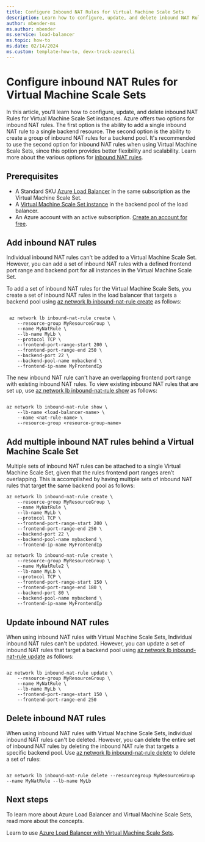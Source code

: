 ```yaml
---
title: Configure Inbound NAT Rules for Virtual Machine Scale Sets
description: Learn how to configure, update, and delete inbound NAT Rules for Virtual Machine Scale Set instances. Azure offers two options for Inbound NAT rules.
author: mbender-ms
ms.author: mbender
ms.service: load-balancer
ms.topic: how-to 
ms.date: 02/14/2024
ms.custom: template-how-to, devx-track-azurecli
---
```


# Configure inbound NAT Rules for Virtual Machine Scale Sets

In this article, you'll learn how to configure, update, and delete inbound NAT Rules for Virtual Machine Scale Set instances. Azure offers two options for inbound NAT rules. The first option is the ability to add a single inbound NAT rule to a single backend resource. The second option is the ability to create a group of inbound NAT rules for a backend pool. It's recommended to use the second option for inbound NAT rules when using Virtual Machine Scale Sets, since this option provides better flexibility and scalability. Learn more about the various options for [inbound NAT rules](inbound-nat-rules.md). 

## Prerequisites

- A Standard SKU [Azure Load Balancer](quickstart-load-balancer-standard-public-portal.md) in the same subscription as the Virtual Machine Scale Set.
- A [Virtual Machine Scale Set instance](configure-vm-scale-set-portal.md) in the backend pool of the load balancer.
- An Azure account with an active subscription. [Create an account for free](https://azure.microsoft.com/free/?WT.mc_id=A261C142F).

## Add inbound NAT rules 
Individual inbound NAT rules can't be added to a Virtual Machine Scale Set. However, you can add a set of inbound NAT rules with a defined frontend port range and backend port for all instances in the Virtual Machine Scale Set. 

To add a set of inbound NAT rules for the Virtual Machine Scale Sets, you create a set of inbound NAT rules in the load balancer that targets a backend pool using [az network lb inbound-nat-rule create](/cli/azure/network/lb/inbound-nat-rule#az-network-lb-inbound-nat-rule-create) as follows:

```azurecli

 az network lb inbound-nat-rule create \
    --resource-group MyResourceGroup \
    --name MyNatRule \
    --lb-name MyLb \
    --protocol TCP \
    --frontend-port-range-start 200 \
    --frontend-port-range-end 250 \
    --backend-port 22 \
    --backend-pool-name mybackend \
    --frontend-ip-name MyFrontendIp

```

The new inbound NAT rule can't have an overlapping frontend port range with existing inbound NAT rules. To view existing inbound NAT rules that are set up, use [az network lb inbound-nat-rule show](/cli/azure/network/lb/inbound-nat-rule#az-network-lb-inbound-nat-rule-show) as follows:

```azurecli

az network lb inbound-nat-rule show \
    --lb-name <load-balancer-name> \
    --name <nat-rule-name> \
    --resource-group <resource-group-name>

```
## Add multiple inbound NAT rules behind a Virtual Machine Scale Set 

Multiple sets of inbound NAT rules can be attached to a single Virtual Machine Scale Set, given that the rules frontend port ranges aren’t overlapping. This is accomplished by having multiple sets of inbound NAT rules that target the same backend pool as follows:

```azurecli
az network lb inbound-nat-rule create \
    --resource-group MyResourceGroup \
    --name MyNatRule \
    --lb-name MyLb \
    --protocol TCP \
    --frontend-port-range-start 200 \
    --frontend-port-range-end 250 \
    --backend-port 22 \
    --backend-pool-name mybackend \
    --frontend-ip-name MyFrontendIp 

az network lb inbound-nat-rule create \
    --resource-group MyResourceGroup \
    --name MyNatRule2 \
    --lb-name MyLb \
    --protocol TCP \
    --frontend-port-range-start 150 \
    --frontend-port-range-end 180 \
    --backend-port 80 \
    --backend-pool-name mybackend \
    --frontend-ip-name MyFrontendIp 

```
## Update inbound NAT rules 
When using inbound NAT rules with Virtual Machine Scale Sets, Individual inbound NAT rules can't be updated. However, you can update a set of inbound NAT rules that target a backend pool using [az network lb inbound-nat-rule update](/cli/azure/network/lb/inbound-nat-rule#az-network-lb-inbound-nat-rule-update) as follows:

```azurecli

az network lb inbound-nat-rule update \
    --resource-group MyResourceGroup \
    --name MyNatRule \
    --lb-name MyLb \
    --frontend-port-range-start 150 \
    --frontend-port-range-end 250 

```
## Delete inbound NAT rules 

When using inbound NAT rules with Virtual Machine Scale Sets, individual inbound NAT rules can't be deleted. However, you can delete the entire set of inbound NAT rules by deleting the inbound NAT rule that targets a specific backend pool. Use [az network lb inbound-nat-rule delete](/cli/azure/network/lb/inbound-nat-rule#az-network-lb-inbound-nat-rule-delete) to delete a set of rules:

```azurecli

az network lb inbound-nat-rule delete --resourcegroup MyResourceGroup --name MyNatRule --lb-name MyLb 

```

## Next steps
To learn more about Azure Load Balancer and Virtual Machine Scale Sets, read more about the concepts. 

Learn to use [Azure Load Balancer with Virtual Machine Scale Sets](load-balancer-standard-virtual-machine-scale-sets.md).
